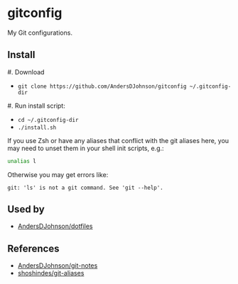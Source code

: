# gitconfig
My Git configurations.

## Install

#. Download
  * `git clone https://github.com/AndersDJohnson/gitconfig ~/.gitconfig-dir`

#. Run install script:
  * `cd ~/.gitconfig-dir`
  * `./install.sh`

If you use Zsh or have any aliases that conflict with the git aliases here,
you may need to unset them in your shell init scripts, e.g.:

```sh
unalias l
```

Otherwise you may get errors like:

```
git: 'ls' is not a git command. See 'git --help'.
```

## Used by
* [AndersDJohnson/dotfiles](https://github.com/AndersDJohnson/dotfiles)

## References
* [AndersDJohnson/git-notes](https://github.com/AndersDJohnson/git-notes)
* [shoshindes/git-aliases](https://github.com/shoshindes/git-aliases)
